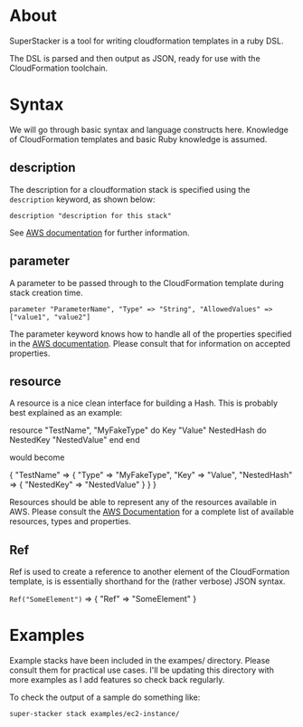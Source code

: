 About
=====

SuperStacker is a tool for writing cloudformation templates in a ruby DSL.

The DSL is parsed and then output as JSON, ready for use with the
CloudFormation toolchain.

Syntax
======

We will go through basic syntax and language constructs here. Knowledge of
CloudFormation templates and basic Ruby knowledge is assumed.

description
-----------

The description for a cloudformation stack is specified using the `description`
keyword, as shown below:

`description "description for this stack"`

See [AWS documentation][1] for further information.

[1]: http://docs.aws.amazon.com/AWSCloudFormation/latest/UserGuide/template-description-structure.html

parameter
---------

A parameter to be passed through to the CloudFormation template during stack
creation time.

`parameter "ParameterName", "Type" => "String", "AllowedValues" => ["value1", "value2"]`

The parameter keyword knows how to handle all of the properties specified in the
[AWS documentation][2]. Please consult that for information on accepted
properties.

[2]: http://docs.aws.amazon.com/AWSCloudFormation/latest/UserGuide/parameters-section-structure.html

resource
--------

A resource is a nice clean interface for building a Hash. This is probably best
explained as an example:

resource "TestName", "MyFakeType" do
  Key "Value"
  NestedHash do
    NestedKey "NestedValue"
  end
end

would become

{
  "TestName" => {
    "Type" => "MyFakeType",
    "Key" => "Value",
    "NestedHash" => {
      "NestedKey" => "NestedValue"
    }
  }
}

Resources should be able to represent any of the resources available in AWS.
Please consult the [AWS Documentation][3] for a complete list of available
resources, types and properties.

[3]: http://docs.aws.amazon.com/AWSCloudFormation/latest/UserGuide/aws-template-resource-type-ref.html

Ref
---

Ref is used to create a reference to another element of the CloudFormation
template, is is essentially shorthand for the (rather verbose) JSON syntax.

`Ref("SomeElement")`
=> { "Ref" => "SomeElement" }

Examples
========

Example stacks have been included in the exampes/ directory. Please consult
them for practical use cases. I'll be updating this directory with more examples
as I add features so check back regularly.

To check the output of a sample do something like:

`super-stacker stack examples/ec2-instance/`

